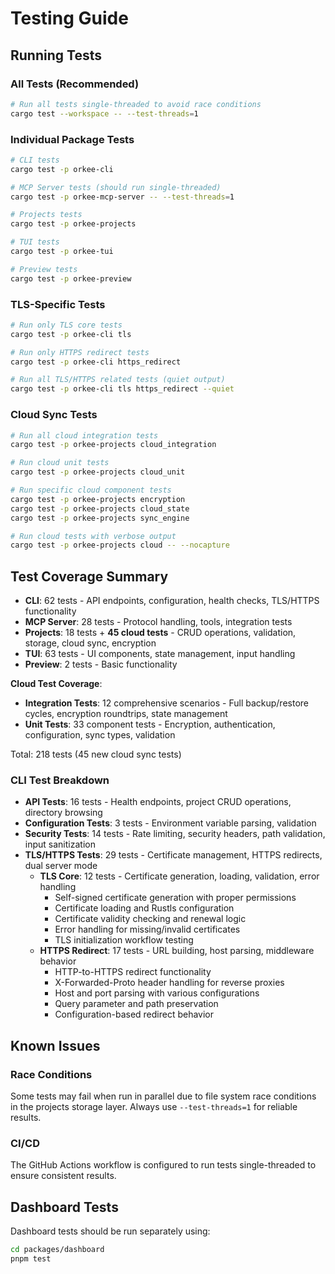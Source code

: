 # Testing Guide

## Running Tests

### All Tests (Recommended)
```bash
# Run all tests single-threaded to avoid race conditions
cargo test --workspace -- --test-threads=1
```

### Individual Package Tests
```bash
# CLI tests
cargo test -p orkee-cli

# MCP Server tests (should run single-threaded)
cargo test -p orkee-mcp-server -- --test-threads=1

# Projects tests
cargo test -p orkee-projects

# TUI tests
cargo test -p orkee-tui

# Preview tests
cargo test -p orkee-preview
```

### TLS-Specific Tests
```bash
# Run only TLS core tests
cargo test -p orkee-cli tls

# Run only HTTPS redirect tests
cargo test -p orkee-cli https_redirect

# Run all TLS/HTTPS related tests (quiet output)
cargo test -p orkee-cli tls https_redirect --quiet
```

### Cloud Sync Tests
```bash
# Run all cloud integration tests
cargo test -p orkee-projects cloud_integration

# Run cloud unit tests
cargo test -p orkee-projects cloud_unit

# Run specific cloud component tests
cargo test -p orkee-projects encryption
cargo test -p orkee-projects cloud_state
cargo test -p orkee-projects sync_engine

# Run cloud tests with verbose output
cargo test -p orkee-projects cloud -- --nocapture
```

## Test Coverage Summary

- **CLI**: 62 tests - API endpoints, configuration, health checks, TLS/HTTPS functionality
- **MCP Server**: 28 tests - Protocol handling, tools, integration tests
- **Projects**: 18 tests + **45 cloud tests** - CRUD operations, validation, storage, cloud sync, encryption
- **TUI**: 63 tests - UI components, state management, input handling
- **Preview**: 2 tests - Basic functionality

**Cloud Test Coverage**:
- **Integration Tests**: 12 comprehensive scenarios - Full backup/restore cycles, encryption roundtrips, state management
- **Unit Tests**: 33 component tests - Encryption, authentication, configuration, sync types, validation

Total: 218 tests (45 new cloud sync tests)

### CLI Test Breakdown

- **API Tests**: 16 tests - Health endpoints, project CRUD operations, directory browsing
- **Configuration Tests**: 3 tests - Environment variable parsing, validation
- **Security Tests**: 14 tests - Rate limiting, security headers, path validation, input sanitization
- **TLS/HTTPS Tests**: 29 tests - Certificate management, HTTPS redirects, dual server mode
  - **TLS Core**: 12 tests - Certificate generation, loading, validation, error handling
    - Self-signed certificate generation with proper permissions
    - Certificate loading and Rustls configuration
    - Certificate validity checking and renewal logic
    - Error handling for missing/invalid certificates
    - TLS initialization workflow testing
  - **HTTPS Redirect**: 17 tests - URL building, host parsing, middleware behavior
    - HTTP-to-HTTPS redirect functionality
    - X-Forwarded-Proto header handling for reverse proxies
    - Host and port parsing with various configurations
    - Query parameter and path preservation
    - Configuration-based redirect behavior

## Known Issues

### Race Conditions
Some tests may fail when run in parallel due to file system race conditions in the projects storage layer. Always use `--test-threads=1` for reliable results.

### CI/CD
The GitHub Actions workflow is configured to run tests single-threaded to ensure consistent results.

## Dashboard Tests
Dashboard tests should be run separately using:
```bash
cd packages/dashboard
pnpm test
```